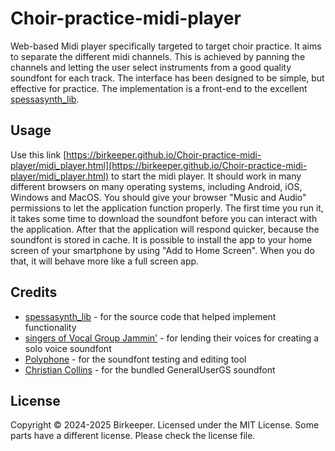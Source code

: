 # Choir-practice-midi-player
Web-based Midi player specifically targeted to target choir practice. It aims to separate the different midi channels. 
This is achieved by panning the channels and letting the user select instruments from a good quality soundfont for each track. The interface has been designed to be simple, but effective for practice.
The implementation is a front-end to the excellent [spessasynth_lib](https://github.com/spessasus/SpessaSynth).

## Usage
Use this link [https://birkeeper.github.io/Choir-practice-midi-player/midi_player.html](https://birkeeper.github.io/Choir-practice-midi-player/midi_player.html) to start the midi player. It should work in many different browsers on many operating systems, including Android, iOS, Windows and MacOS. You should give your browser "Music and Audio" permissions to let the application function properly. The first time you run it, it takes some time to download the soundfont before you can interact with the application. After that the application will respond quicker, because the soundfont is stored in cache. 
It is possible to install the app to your home screen of your smartphone by using "Add to Home Screen". When you do that, it will behave more like a full screen app.

## Credits
- [spessasynth_lib](https://github.com/spessasus/SpessaSynth) - for the source code that helped implement functionality
- [singers of Vocal Group Jammin'](https://vg-jammin.weebly.com/) - for lending their voices for creating a solo voice soundfont
- [Polyphone](https://www.polyphone-soundfonts.com/) - for the soundfont testing and editing tool
- [Christian Collins](https://schristiancollins.com) - for the bundled GeneralUserGS soundfont

## License
Copyright © 2024-2025 Birkeeper. Licensed under the MIT License. Some parts have a different license. Please check the license file.


